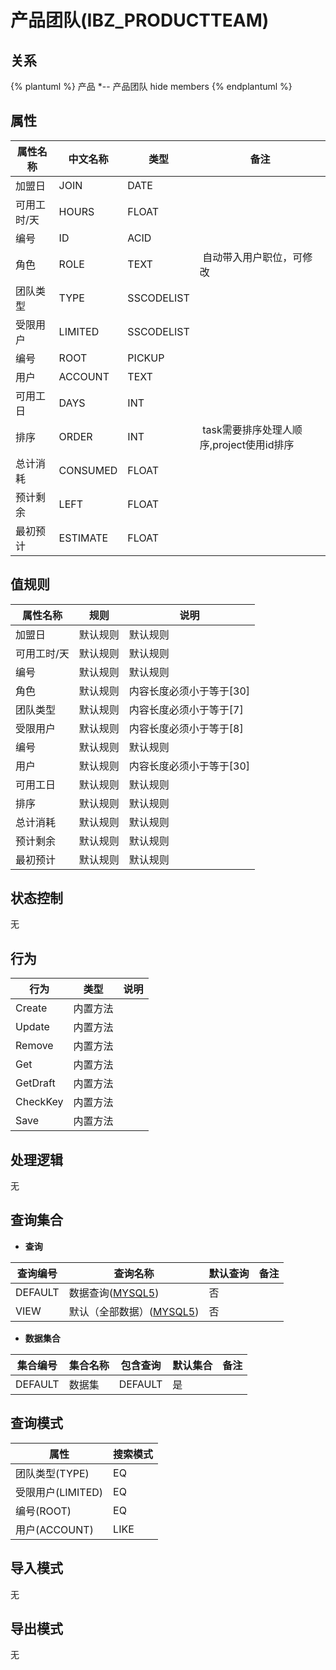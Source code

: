 # 产品团队(IBZ_PRODUCTTEAM)

  

## 关系
{% plantuml %}
产品 *-- 产品团队 
hide members
{% endplantuml %}

## 属性

| 属性名称        |    中文名称    | 类型     |  备注  |
| --------   |------------| -----   |  -------- | 
|加盟日|JOIN|DATE|&nbsp;|
|可用工时/天|HOURS|FLOAT|&nbsp;|
|编号|ID|ACID|&nbsp;|
|角色|ROLE|TEXT|&nbsp;自动带入用户职位，可修改|
|团队类型|TYPE|SSCODELIST|&nbsp;|
|受限用户|LIMITED|SSCODELIST|&nbsp;|
|编号|ROOT|PICKUP|&nbsp;|
|用户|ACCOUNT|TEXT|&nbsp;|
|可用工日|DAYS|INT|&nbsp;|
|排序|ORDER|INT|&nbsp;task需要排序处理人顺序,project使用id排序|
|总计消耗|CONSUMED|FLOAT|&nbsp;|
|预计剩余|LEFT|FLOAT|&nbsp;|
|最初预计|ESTIMATE|FLOAT|&nbsp;|

## 值规则
| 属性名称    | 规则    |  说明  |
| --------   |------------| ----- | 
|加盟日|默认规则|默认规则|
|可用工时/天|默认规则|默认规则|
|编号|默认规则|默认规则|
|角色|默认规则|内容长度必须小于等于[30]|
|团队类型|默认规则|内容长度必须小于等于[7]|
|受限用户|默认规则|内容长度必须小于等于[8]|
|编号|默认规则|默认规则|
|用户|默认规则|内容长度必须小于等于[30]|
|可用工日|默认规则|默认规则|
|排序|默认规则|默认规则|
|总计消耗|默认规则|默认规则|
|预计剩余|默认规则|默认规则|
|最初预计|默认规则|默认规则|

## 状态控制

无


## 行为
| 行为    | 类型    |  说明  |
| --------   |------------| ----- | 
|Create|内置方法|&nbsp;|
|Update|内置方法|&nbsp;|
|Remove|内置方法|&nbsp;|
|Get|内置方法|&nbsp;|
|GetDraft|内置方法|&nbsp;|
|CheckKey|内置方法|&nbsp;|
|Save|内置方法|&nbsp;|

## 处理逻辑
无

## 查询集合

* **查询**

| 查询编号 | 查询名称       | 默认查询 |   备注|
| --------  | --------   | --------   | ----- |
|DEFAULT|数据查询([MYSQL5](../../appendix/query_MYSQL5.md#PRODUCTTEAM_Default))|否|&nbsp;|
|VIEW|默认（全部数据）([MYSQL5](../../appendix/query_MYSQL5.md#PRODUCTTEAM_View))|否|&nbsp;|

* **数据集合**

| 集合编号 | 集合名称   |  包含查询  | 默认集合 |   备注|
| --------  | --------   | -------- | --------   | ----- |
|DEFAULT|数据集|DEFAULT|是|&nbsp;|

## 查询模式
| 属性      |    搜索模式     |
| --------   |------------|
|团队类型(TYPE)|EQ|
|受限用户(LIMITED)|EQ|
|编号(ROOT)|EQ|
|用户(ACCOUNT)|LIKE|

## 导入模式
无


## 导出模式
无
